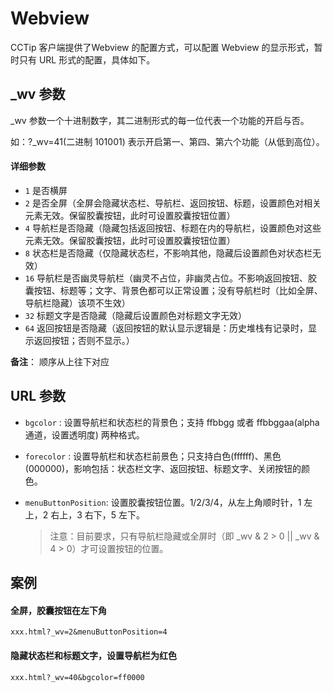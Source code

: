 # Webview
CCTip 客户端提供了Webview 的配置方式，可以配置 Webview 的显示形式，暂时只有 URL 形式的配置，具体如下。

## _wv 参数
_wv 参数一个十进制数字，其二进制形式的每一位代表一个功能的开启与否。

如：?_wv=41(二进制 101001) 表示开启第一、第四、第六个功能（从低到高位）。

#### 详细参数
- `1` 是否横屏
- `2` 是否全屏（全屏会隐藏状态栏、导航栏、返回按钮、标题，设置颜色对相关元素无效。保留胶囊按钮，此时可设置胶囊按钮位置）
- `4` 导航栏是否隐藏（隐藏包括返回按钮、标题在内的导航栏，设置颜色对这些元素无效。保留胶囊按钮，此时可设置胶囊按钮位置）
- `8` 状态栏是否隐藏（仅隐藏状态栏，不影响其他，隐藏后设置颜色对状态栏无效）
- `16` 导航栏是否幽灵导航栏（幽灵不占位，非幽灵占位。不影响返回按钮、胶囊按钮、标题等；文字、背景色都可以正常设置；没有导航栏时（比如全屏、导航栏隐藏）该项不生效）
- `32` 标题文字是否隐藏（隐藏后设置颜色对标题文字无效）
- `64` 返回按钮是否隐藏（返回按钮的默认显示逻辑是：历史堆栈有记录时，显示返回按钮；否则不显示。）

**备注**： 顺序从上往下对应

## URL 参数
- `bgcolor` : 设置导航栏和状态栏的背景色；支持 ffbbgg 或者 ffbbggaa(alpha通道，设置透明度) 两种格式。

- `forecolor` : 设置导航栏和状态栏前景色；只支持白色(ffffff)、黑色(000000)，影响包括：状态栏文字、返回按钮、标题文字、关闭按钮的颜色。

- `menuButtonPosition`: 设置胶囊按钮位置。1/2/3/4，从左上角顺时针，1 左上，2 右上，3 右下，5 左下。
    > 注意：目前要求，只有导航栏隐藏或全屏时（即 _wv & 2 > 0 || _wv & 4 > 0）才可设置按钮的位置。

## 案例
#### 全屏，胶囊按钮在左下角
`xxx.html?_wv=2&menuButtonPosition=4`

#### 隐藏状态栏和标题文字，设置导航栏为红色
`xxx.html?_wv=40&bgcolor=ff0000`
